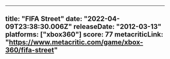 
---
title: "FIFA Street"
date: "2022-04-09T23:38:30.006Z"
releaseDate: "2012-03-13"
platforms: ["xbox360"]
score: 77
metacriticLink: "https://www.metacritic.com/game/xbox-360/fifa-street"
---
